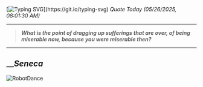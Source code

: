 [![Typing SVG](https://readme-typing-svg.herokuapp.com?font=Press+Start+2P&color=C2F784&size=35&width=900&height=100&lines=Hello+World%2C+I'm+Hung+!)](https://git.io/typing-svg) 
_Quote Today (05/26/2025, 08:01:30 AM)_
___
>**_What is the point of dragging up sufferings that are over, of being miserable now, because you were miserable then?_**
___

## __**_Seneca_**

![RobotDance](src/assets/images/robot-dancing-dribble.gif?style=center)
